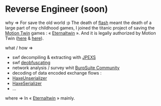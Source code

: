 # Reverse Engineer (soon)

why => For save the old world :p The death of [flash](https://www.adobe.com/fr/products/flashplayer/end-of-life.html) meant the death of a large part of my childhood games,
I joined the titanic project of saving the [Motion Twin](https://motion-twin.com) games : « [Eternaltwin](https://gitlab.com/eternaltwin) ».
And it is legally authorized by Motion Twin ([here](http://twd.io/e/3j-m0M/2) & [here](http://twd.io/e/JF3i0M/387)).

what / how =>
 - swf decompiling & extracting with [JPEXS](https://github.com/jindrapetrik/jpexs-decompiler)
 - swf [deobfuscating](http://tech.motion-twin.com/obfu.html)
 - network analysis / survey whit [BurpSuite Community](https://portswigger.net/burp)
 - decoding of data encoded exchange flows :
  - [HaxeUnserializer](https://gitlab.com/-/snippets/2195246)
  - [HaxeSerializer](https://gitlab.com/-/snippets/2195291)
 - ...

where => In « [Eternaltwin](https://gitlab.com/eternaltwin) » mainly.
